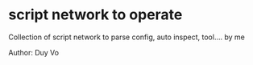 # script network to operate

Collection of script network to parse config, auto inspect, tool.... by me

Author: Duy Vo
